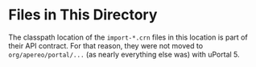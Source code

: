 # Files in This Directory

The classpath location of the `import-*.crn` files in this location is part of their
API contract.  For that reason, they were not moved to `org/apereo/portal/...` (as
nearly everything else was) with uPortal 5.
